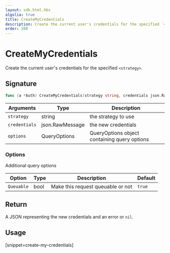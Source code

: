 ```yaml
---
layout: sdk.html.hbs
algolia: true
title: CreateMyCredentials
description: Create the current user's credentials for the specified `<strategy>`.
order: 200
---
```


# CreateMyCredentials

Create the current user's credentials for the specified `<strategy>`.

## Signature

```go
func (a *Auth) CreateMyCredentials(strategy string, credentials json.RawMessage, options types.QueryOptions) (json.RawMessage, error)
```

| Arguments    | Type    | Description
|--------------|---------|-------------
| `strategy` | string | the strategy to use
| `credentials` | json.RawMessage | the new credentials
| `options`  | QueryOptions    | QueryOptions object containing query options


### **Options**

Additional query options

| Option     | Type    | Description                       | Default |
| ---------- | ------- | --------------------------------- | ------- |
| `Queuable` | bool | Make this request queuable or not | `true`  |


## Return

A JSON representing the new credentials and an error or `nil`.


## Usage

[snippet=create-my-credentials]
